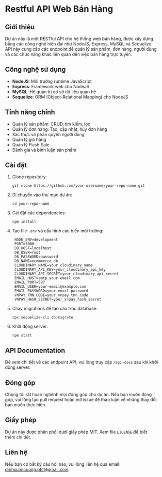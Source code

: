 # Restful API Web Bán Hàng

## Giới thiệu

Dự án này là một RESTful API cho hệ thống web bán hàng, được xây dựng bằng các công nghệ hiện đại như NodeJS, Express, MySQL và Sequelize. API này cung cấp các endpoint để quản lý sản phẩm, đơn hàng, người dùng và các chức năng khác liên quan đến việc bán hàng trực tuyến.

## Công nghệ sử dụng

- **NodeJS**: Môi trường runtime JavaScript
- **Express**: Framework web cho NodeJS
- **MySQL**: Hệ quản trị cơ sở dữ liệu quan hệ
- **Sequelize**: ORM (Object-Relational Mapping) cho NodeJS

## Tính năng chính

- Quản lý sản phẩm: CRUD, tìm kiếm, lọc
- Quản lý đơn hàng: Tạo, cập nhật, hủy đơn hàng
- Xác thực và phân quyền người dùng
- Quản lý giỏ hàng
- Quản lý Flash Sale
- Đánh giá và bình luận sản phẩm

## Cài đặt

1. Clone repository:
   ```
   git clone https://github.com/your-username/your-repo-name.git
   ```

2. Di chuyển vào thư mục dự án:
   ```
   cd your-repo-name
   ```

3. Cài đặt các dependencies:
   ```
   npm install
   ```

4. Tạo file `.env` và cấu hình các biến môi trường:
   ```
    NODE_ENV=development
    PORT=5000
    DB_HOST=localhost
    DB_USER=root
    DB_PASSWORD=password
    DB_NAME=ecommerce_db
    CLOUDINARY_NAME=your_cloudinary_name
    CLOUDINARY_API_KEY=your_cloudinary_api_key
    CLOUDINARY_API_SECRET=your_cloudinary_api_secret
    EMAIL_HOST=smtp.your-email.com
    EMAIL_PORT=587
    EMAIL_USER=your-email@example.com
    EMAIL_PASSWORD=your-email-password
    VNPAY_TMN_CODE=your_vnpay_tmn_code
    VNPAY_HASH_SECRET=your_vnpay_hash_secret

   ```

5. Chạy migrations để tạo cấu trúc database:
   ```
   npx sequelize-cli db:migrate
   ```

6. Khởi động server:
   ```
   npm start
   ```

## API Documentation

Để xem chi tiết về các endpoint API, vui lòng truy cập `/api-docs` sau khi khởi động server.

## Đóng góp

Chúng tôi rất hoan nghênh mọi đóng góp cho dự án. Nếu bạn muốn đóng góp, vui lòng tạo pull request hoặc mở issue để thảo luận về những thay đổi bạn muốn thực hiện.

## Giấy phép

Dự án này được phân phối dưới giấy phép MIT. Xem file `LICENSE` để biết thêm chi tiết.

## Liên hệ

Nếu bạn có bất kỳ câu hỏi nào, vui lòng liên hệ qua email: dinhxuancuong.ptit@gmail.com

